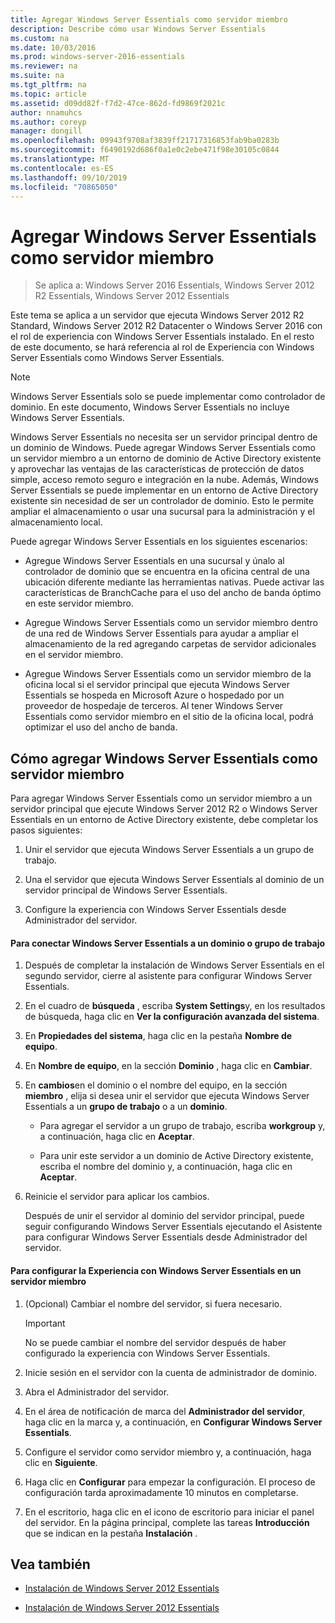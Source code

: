 ```yaml
---
title: Agregar Windows Server Essentials como servidor miembro
description: Describe cómo usar Windows Server Essentials
ms.custom: na
ms.date: 10/03/2016
ms.prod: windows-server-2016-essentials
ms.reviewer: na
ms.suite: na
ms.tgt_pltfrm: na
ms.topic: article
ms.assetid: d09dd82f-f7d2-47ce-862d-fd9869f2021c
author: nnamuhcs
ms.author: coreyp
manager: dongill
ms.openlocfilehash: 09943f9708af3839ff21717316853fab9ba0283b
ms.sourcegitcommit: f6490192d686f0a1e0c2ebe471f98e30105c0844
ms.translationtype: MT
ms.contentlocale: es-ES
ms.lasthandoff: 09/10/2019
ms.locfileid: "70865050"
---
```

# <a name="add-windows-server-essentials-as-a-member-server"></a>Agregar Windows Server Essentials como servidor miembro

>Se aplica a: Windows Server 2016 Essentials, Windows Server 2012 R2 Essentials, Windows Server 2012 Essentials

Este tema se aplica a un servidor que ejecuta Windows Server 2012 R2 Standard, Windows Server 2012 R2 Datacenter o Windows Server 2016 con el rol de experiencia con Windows Server Essentials instalado. En el resto de este documento, se hará referencia al rol de Experiencia con Windows Server Essentials como Windows Server Essentials.  
  
> [!NOTE]
>   Windows Server Essentials solo se puede implementar como controlador de dominio. En este documento, Windows Server Essentials no incluye Windows Server Essentials.  
  
 Windows Server Essentials no necesita ser un servidor principal dentro de un dominio de Windows. Puede agregar Windows Server Essentials como un servidor miembro a un entorno de dominio de Active Directory existente y aprovechar las ventajas de las características de protección de datos simple, acceso remoto seguro e integración en la nube. Además, Windows Server Essentials se puede implementar en un entorno de Active Directory existente sin necesidad de ser un controlador de dominio. Esto le permite ampliar el almacenamiento o usar una sucursal para la administración y el almacenamiento local.  
  
 Puede agregar Windows Server Essentials en los siguientes escenarios:  
  
-   Agregue Windows Server Essentials en una sucursal y únalo al controlador de dominio que se encuentra en la oficina central de una ubicación diferente mediante las herramientas nativas. Puede activar las características de BranchCache para el uso del ancho de banda óptimo en este servidor miembro.  
  
-   Agregue Windows Server Essentials como un servidor miembro dentro de una red de Windows Server Essentials para ayudar a ampliar el almacenamiento de la red agregando carpetas de servidor adicionales en el servidor miembro.  
  
-   Agregue Windows Server Essentials como un servidor miembro de la oficina local si el servidor principal que ejecuta Windows Server Essentials se hospeda en Microsoft Azure o hospedado por un proveedor de hospedaje de terceros. Al tener Windows Server Essentials como servidor miembro en el sitio de la oficina local, podrá optimizar el uso del ancho de banda.  
  
## <a name="adding-windows-server-essentials-as-a-member-server"></a>Cómo agregar Windows Server Essentials como servidor miembro  
 Para agregar Windows Server Essentials como un servidor miembro a un servidor principal que ejecute Windows Server 2012 R2 o Windows Server Essentials en un entorno de Active Directory existente, debe completar los pasos siguientes:  
  
1.  Unir el servidor que ejecuta Windows Server Essentials a un grupo de trabajo.  
  
2.  Una el servidor que ejecuta Windows Server Essentials al dominio de un servidor principal de Windows Server Essentials.  
  
3.  Configure la experiencia con Windows Server Essentials desde Administrador del servidor.  
  
#### <a name="to-join-windows-server-essentials-to-a-workgroup-or-domain"></a>Para conectar Windows Server Essentials a un dominio o grupo de trabajo  
  
1. Después de completar la instalación de Windows Server Essentials en el segundo servidor, cierre al asistente para configurar Windows Server Essentials.  
  
2. En el cuadro de **búsqueda** , escriba **System Settings**y, en los resultados de búsqueda, haga clic en **Ver la configuración avanzada del sistema**.  
  
3. En **Propiedades del sistema**, haga clic en la pestaña **Nombre de equipo**.  
  
4. En **Nombre de equipo**, en la sección **Dominio** , haga clic en **Cambiar**.  
  
5. En **cambios**en el dominio o el nombre del equipo, en la sección **miembro** , elija si desea unir el servidor que ejecuta Windows Server Essentials a un **grupo de trabajo** o a un **dominio**.  
  
   -   Para agregar el servidor a un grupo de trabajo, escriba **workgroup** y, a continuación, haga clic en **Aceptar**.  
  
   -   Para unir este servidor a un dominio de Active Directory existente, escriba el nombre del dominio y, a continuación, haga clic en **Aceptar**.  
  
6. Reinicie el servidor para aplicar los cambios.  
  
   Después de unir el servidor al dominio del servidor principal, puede seguir configurando Windows Server Essentials ejecutando el Asistente para configurar Windows Server Essentials desde Administrador del servidor.  
  
#### <a name="to-configure-windows-server-essentials-experience-on-a-member-server"></a>Para configurar la Experiencia con Windows Server Essentials en un servidor miembro  
  
1.  (Opcional) Cambiar el nombre del servidor, si fuera necesario.  
  
    > [!IMPORTANT]
    >  No se puede cambiar el nombre del servidor después de haber configurado la experiencia con Windows Server Essentials.  
  
2.  Inicie sesión en el servidor con la cuenta de administrador de dominio.  
  
3.  Abra el Administrador del servidor.  
  
4.  En el área de notificación de marca del **Administrador del servidor**, haga clic en la marca y, a continuación, en **Configurar Windows Server Essentials**.  
  
5.  Configure el servidor como servidor miembro y, a continuación, haga clic en **Siguiente**.  
  
6.  Haga clic en **Configurar** para empezar la configuración. El proceso de configuración tarda aproximadamente 10 minutos en completarse.  
  
7.  En el escritorio, haga clic en el icono de escritorio para iniciar el panel del servidor. En la página principal, complete las tareas **Introducción** que se indican en la pestaña **Instalación** .  
  
## <a name="see-also"></a>Vea también  
  

-   [Instalación de Windows Server 2012 Essentials](Install-Windows-Server-Essentials.md)

-   [Instalación de Windows Server 2012 Essentials](../install/Install-Windows-Server-Essentials.md)

